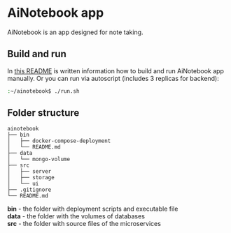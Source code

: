 # AiNotebook app
AiNotebook is an app designed for note taking. 

## Build and run 

In [this README](bin/README.md) is written information how to build and run AiNotebook app manually.
Or you can run via autoscript (includes 3 replicas for backend):

```bash
:~/ainotebook$ ./run.sh
```

## Folder structure
```
ainotebook
├── bin                 
│   ├── docker-compose-deployment
│   └── README.md
├── data
│   └── mongo-volume
├── src
│   ├── server
│   ├── storage
│   └── ui
├── .gitignore
└── README.md
```
**bin** - the folder with deployment scripts and executable file <br>
**data** - the folder with the volumes of databases <br>
**src** - the folder with source files of the microservices
